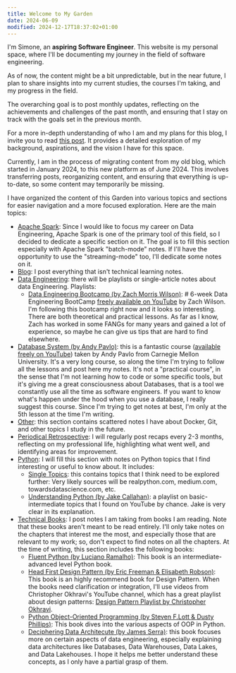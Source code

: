 ```yaml
---
title: Welcome to My Garden
date: 2024-06-09
modified: 2024-12-17T18:37:02+01:00
---
```


I'm Simone, an **aspiring Software Engineer**. This website is my personal space, where I'll be documenting my journey in the field of software engineering. 

As of now, the content might be a bit unpredictable, but in the near future, I plan to share insights into my current studies, the courses I'm taking, and my progress in the field.

The overarching goal is to post monthly updates, reflecting on the achievements and challenges of the past month, and ensuring that I stay on track with the goals set in the previous month.

For a more in-depth understanding of who I am and my plans for this blog, I invite you to read [this post](Blog/2024-01-07.%20Presentation.md). It provides a detailed exploration of my background, aspirations, and the vision I have for this space.

Currently, I am in the process of migrating content from my old blog, which started in January 2024, to this new platform as of June 2024. This involves transferring posts, reorganizing content, and ensuring that everything is up-to-date, so some content may temporarily be missing.

I have organized the content of this Garden into various topics and sections for easier navigation and a more focused exploration. Here are the main topics:
* [Apache Spark](Apache%20Spark/index.md): Since I would like to focus my career on Data Engineering, Apache Spark is one of the primary tool of this field, so I decided to dedicate a specific section on it. The goal is to fill this section especially with Apache Spark "batch-mode" notes. If I'll have the opportunity to use the "streaming-mode" too, I'll dedicate some notes on it.
* [Blog](Blog/index.md): I post everything that isn't technical learning notes.
* [Data Engineering](Data%20Engineering/index.md): there will be playlists or single-article notes about data Engineering. Playlists:
	* [Data Engineering Bootcamp (by Zach Morris Wilson)](Data%20Engineering/Data%20Engineering%20Bootcamp%20(by%20Zach%20Morris%20Wilson)/index.md): # 6-week Data Engineering BootCamp [freely available on YouTube](https://www.youtube.com/watch?v=myhe0LXpCeo&list=PLwUdL9DpGWU0lhwp3WCxRsb1385KFTLYE&ab_channel=DatawithZach) by Zach Wilson. I'm following this bootcamp right now and it looks so interesting. There are both theoretical and practical lessons. As far as I know, Zach has worked in some FANGs for many years and gained a lot of experience, so maybe he can give us tips that are hard to find elsewhere.
* [Database System (by Andy Pavlo)](Database%20System%20(by%20Andy%20Pavlo)/index.md): this is a fantastic course ([available freely on YouTube](https://www.youtube.com/watch?v=vdPALZ-GCfI&list=PLSE8ODhjZXjbj8BMuIrRcacnQh20hmY9g&index=1)) taken by Andy Pavlo from Carnegie Mellon University. It's a very long course, so along the time I'm trying to follow all the lessons and post here my notes. It's not a "practical course", in the sense that I'm not learning how to code or some specific tools, but it's giving me a great consciousness about Databases, that is a tool we constantly use all the time as software engineers. If you want to know what's happen under the hood when you use a database, I really suggest this course. Since I'm trying to get notes at best, I'm only at the 5th lesson at the time I'm writing.
* [Other](Other/index.md): this section contains scattered notes I have about Docker, Git, and other topics I study in the future.
* [Periodical Retrospective](Periodical%20Retrospective/index.md): I will regularly post recaps every 2-3 months, reflecting on my professional life, highlighting what went well, and identifying areas for improvement.
* [Python](Python/index.md): I will fill this section with notes on Python topics that I find interesting or useful to know about. It includes:
	* [Single Topics](Python/Single%20Topics/index.md): this contains topics that I think need to be explored further: Very likely sources will be realpython.com, medium.com, towardsdatascience.com, etc.
	* [Understanding Python (by Jake Callahan)](Python/Understanding%20Python%20(by%20Jake%20Callahan)/index.md): a playlist on basic-intermediate topics that I found on YouTube by chance. Jake is very clear in its explanation.
* [Technical Books](Technical%20Books/index.md): I post notes I am taking from books I am reading. Note that these books aren't meant to be read entirely. I'll only take notes on the chapters that interest me the most, and especially those that are relevant to my work; so, don't expect to find notes on all the chapters. At the time of writing, this section includes the following books:
	* [Fluent Python (by Luciano Ramalho)](Technical%20Books/Fluent%20Python/index.md): This book is an intermediate-advanced level Python book.
	* [Head First Design Pattern (by Eric Freeman & Elisabeth Robson)](Technical%20Books/Head%20First%20Design%20Pattern/index.md): This book is an highly recommend book for Design Pattern. When the books need clarification or integration, I'll use videos from Christopher Okhravi's YouTube channel, which has a great playlist about design patterns: [Design Pattern Playlist by Christopher Okhravi](https://www.youtube.com/playlist?list=PLrhzvIcii6GNjpARdnO4ueTUAVR9eMBpc).
	* [Python Object-Oriented Programming (by Steven F.Lott & Dusty Phillips)](Technical%20Books/Python%20Object-Oriented%20Programming/index.md): This book dives into the various aspects of OOP in Python.
	* [Deciphering Data Architecute (by James Serra)](Technical%20Books/Deciphering%20Data%20Architectures/index.md): this book focuses more on certain aspects of data engineering, especially explaining data architectures like Databases, Data Warehouses, Data Lakes, and Data Lakehouses. I hope it helps me better understand these concepts, as I only have a partial grasp of them.